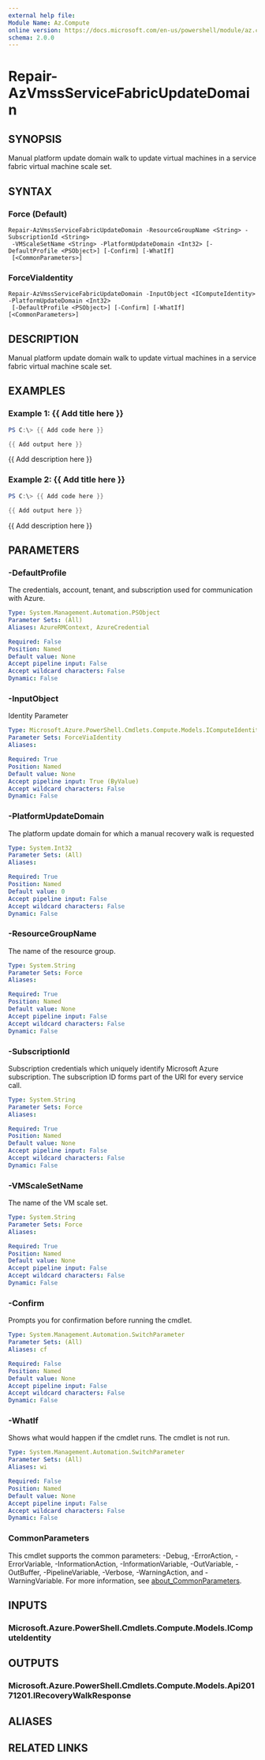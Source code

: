 ```yaml
---
external help file:
Module Name: Az.Compute
online version: https://docs.microsoft.com/en-us/powershell/module/az.compute/repair-azvmssservicefabricupdatedomain
schema: 2.0.0
---
```


# Repair-AzVmssServiceFabricUpdateDomain

## SYNOPSIS
Manual platform update domain walk to update virtual machines in a service fabric virtual machine scale set.

## SYNTAX

### Force (Default)
```
Repair-AzVmssServiceFabricUpdateDomain -ResourceGroupName <String> -SubscriptionId <String>
 -VMScaleSetName <String> -PlatformUpdateDomain <Int32> [-DefaultProfile <PSObject>] [-Confirm] [-WhatIf]
 [<CommonParameters>]
```

### ForceViaIdentity
```
Repair-AzVmssServiceFabricUpdateDomain -InputObject <IComputeIdentity> -PlatformUpdateDomain <Int32>
 [-DefaultProfile <PSObject>] [-Confirm] [-WhatIf] [<CommonParameters>]
```

## DESCRIPTION
Manual platform update domain walk to update virtual machines in a service fabric virtual machine scale set.

## EXAMPLES

### Example 1: {{ Add title here }}
```powershell
PS C:\> {{ Add code here }}

{{ Add output here }}
```

{{ Add description here }}

### Example 2: {{ Add title here }}
```powershell
PS C:\> {{ Add code here }}

{{ Add output here }}
```

{{ Add description here }}

## PARAMETERS

### -DefaultProfile
The credentials, account, tenant, and subscription used for communication with Azure.

```yaml
Type: System.Management.Automation.PSObject
Parameter Sets: (All)
Aliases: AzureRMContext, AzureCredential

Required: False
Position: Named
Default value: None
Accept pipeline input: False
Accept wildcard characters: False
Dynamic: False
```

### -InputObject
Identity Parameter

```yaml
Type: Microsoft.Azure.PowerShell.Cmdlets.Compute.Models.IComputeIdentity
Parameter Sets: ForceViaIdentity
Aliases:

Required: True
Position: Named
Default value: None
Accept pipeline input: True (ByValue)
Accept wildcard characters: False
Dynamic: False
```

### -PlatformUpdateDomain
The platform update domain for which a manual recovery walk is requested

```yaml
Type: System.Int32
Parameter Sets: (All)
Aliases:

Required: True
Position: Named
Default value: 0
Accept pipeline input: False
Accept wildcard characters: False
Dynamic: False
```

### -ResourceGroupName
The name of the resource group.

```yaml
Type: System.String
Parameter Sets: Force
Aliases:

Required: True
Position: Named
Default value: None
Accept pipeline input: False
Accept wildcard characters: False
Dynamic: False
```

### -SubscriptionId
Subscription credentials which uniquely identify Microsoft Azure subscription.
The subscription ID forms part of the URI for every service call.

```yaml
Type: System.String
Parameter Sets: Force
Aliases:

Required: True
Position: Named
Default value: None
Accept pipeline input: False
Accept wildcard characters: False
Dynamic: False
```

### -VMScaleSetName
The name of the VM scale set.

```yaml
Type: System.String
Parameter Sets: Force
Aliases:

Required: True
Position: Named
Default value: None
Accept pipeline input: False
Accept wildcard characters: False
Dynamic: False
```

### -Confirm
Prompts you for confirmation before running the cmdlet.

```yaml
Type: System.Management.Automation.SwitchParameter
Parameter Sets: (All)
Aliases: cf

Required: False
Position: Named
Default value: None
Accept pipeline input: False
Accept wildcard characters: False
Dynamic: False
```

### -WhatIf
Shows what would happen if the cmdlet runs.
The cmdlet is not run.

```yaml
Type: System.Management.Automation.SwitchParameter
Parameter Sets: (All)
Aliases: wi

Required: False
Position: Named
Default value: None
Accept pipeline input: False
Accept wildcard characters: False
Dynamic: False
```

### CommonParameters
This cmdlet supports the common parameters: -Debug, -ErrorAction, -ErrorVariable, -InformationAction, -InformationVariable, -OutVariable, -OutBuffer, -PipelineVariable, -Verbose, -WarningAction, and -WarningVariable. For more information, see [about_CommonParameters](http://go.microsoft.com/fwlink/?LinkID=113216).

## INPUTS

### Microsoft.Azure.PowerShell.Cmdlets.Compute.Models.IComputeIdentity

## OUTPUTS

### Microsoft.Azure.PowerShell.Cmdlets.Compute.Models.Api20171201.IRecoveryWalkResponse

## ALIASES

## RELATED LINKS

